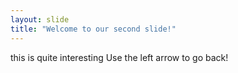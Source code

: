 ```yaml
---
layout: slide
title: "Welcome to our second slide!"
---
```

this is quite interesting
Use the left arrow to go back!
